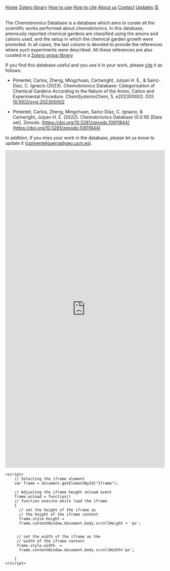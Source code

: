 <html>
<head>
<meta name="viewport" content="width=device-width, initial-scale=1">
<link rel="stylesheet" href="styles.css">
<link rel="stylesheet" href="https://cdnjs.cloudflare.com/ajax/libs/font-awesome/4.7.0/css/font-awesome.min.css">
<link rel="alternate" type="application/rss+xml" title="Chemobrionics Database" href="https://cpimentelguerra.com/new-chemDB/feed.xml" />
  
<body>
<div class="topnav" id="myTopnav">
  <a class="active" href="https://cpimentelguerra.com/new-chemDB/">Home</a>
  <a href="https://cpimentelguerra.com/new-chemDB/zotero">Zotero library</a>
  <a href="https://cpimentelguerra.com/new-chemDB/howtouse">How to use</a>
  <a href="https://cpimentelguerra.com/new-chemDB/howtocite">How to cite</a>
  <a href="https://cpimentelguerra.com/new-chemDB/about">About us</a>
  <a href="https://cpimentelguerra.com/#contact">Contact</a>
  <a href="https://cpimentelguerra.com/new-chemDB/updates">Updates</a>
  <a href="javascript:void(0);" style="font-size:15px;" class="icon" onclick="myFunction()">&#9776;</a>
</div>

<script>
function myFunction() {
  var x = document.getElementById("myTopnav");
  if (x.className === "topnav") {
    x.className += " responsive";
  } else {
    x.className = "topnav";
  }
}
</script>

</body>


<br>

<p>The Chemobrionics Database is a database which aims to curate all the scientific works performed about chemobrionics. In this database, previously reported chemical gardens are classified using the anions and cations used, and the setup in which the chemical garden growth were promoted. In all cases, the last column is devoted to provide the references where such experiments were described. All these references are also curated in a <a href="/new-chemDB/zotero">Zotero group library</a></p>

If you find this database useful and you use it in your work, please [cite](/new-chemDB/howtocite) it as follows:

* Pimentel, Carlos, Zheng, Mingchuan, Cartwright, Julyan H. E., & Sainz-Díaz, C. Ignacio  (2023). Chemobrionics Database: Categorisation of Chemical Gardens According to the Nature of the Anion, Cation and Experimental Procedure. *ChemSystemsChem*, 5, e202300002. DOI: [10.1002/syst.202300002](https://doi.org/10.1002/syst.202300002)

* Pimentel, Carlos, Zheng, Mingchuan, Sainz-Díaz, C. Ignacio, & Cartwright, Julyan H. E. (2022). Chemobrionics Database (0.0.19) [Data set]. Zenodo. [https://doi.org/10.5281/zenodo.10911844](https://doi.org/10.5281/zenodo.10911844)

In addition, if you miss your work in the database, please let us know to update it (cpimentelguerra@geo.ucm.es).

<html>
  <body> 
    <iframe style="border-style: none;" src="https://cpimentelguerra.com/chemobrionics/database/database.html" width="100%" height="1000" id="Iframe"></iframe>

    <script> 
        // Selecting the iframe element 
        var frame = document.getElementById("Iframe"); 
          
        // Adjusting the iframe height onload event 
        frame.onload = function() 
        // function execute while load the iframe 
        { 
          // set the height of the iframe as  
          // the height of the iframe content 
          frame.style.height =  
          frame.contentWindow.document.body.scrollHeight + 'px'; 
           
  
         // set the width of the iframe as the  
         // width of the iframe content 
         frame.style.width  =  
          frame.contentWindow.document.body.scrollWidth+'px'; 
              
        } 
    </script> 
  </body>  
</html>
